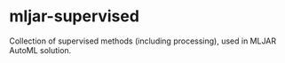 # mljar-supervised
Collection of supervised methods (including processing), used in MLJAR AutoML solution.
